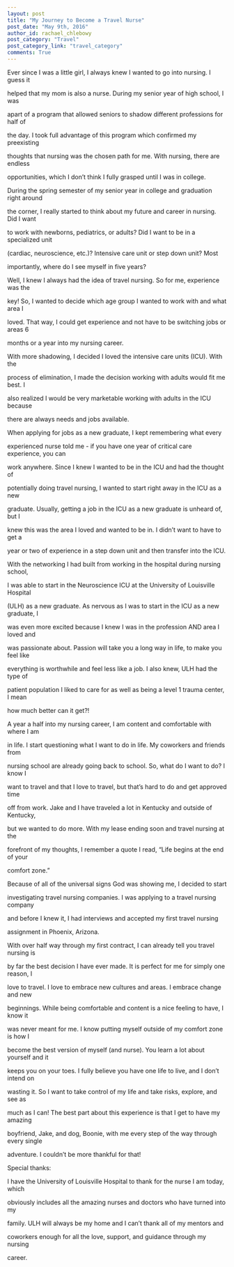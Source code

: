 ```yaml
---
layout: post
title: "My Journey to Become a Travel Nurse"
post_date: "May 9th, 2016"
author_id: rachael_chlebowy
post_category: "Travel"
post_category_link: "travel_category"
comments: True
---
```


<p>
Ever since I was a little girl, I always knew I wanted to go into nursing. I guess it

helped that my mom is also a nurse. During my senior year of high school, I was

apart of a program that allowed seniors to shadow different professions for half of

the day. I took full advantage of this program which confirmed my preexisting

thoughts that nursing was the chosen path for me. With nursing, there are endless

opportunities, which I don’t think I fully grasped until I was in college.<!--endpreview-->
</p>

<p>
During the spring semester of my senior year in college and graduation right around

the corner, I really started to think about my future and career in nursing. Did I want

to work with newborns, pediatrics, or adults? Did I want to be in a specialized unit

(cardiac, neuroscience, etc.)? Intensive care unit or step down unit? Most

importantly, where do I see myself in five years?
</p>

<p>

Well, I knew I always had the idea of travel nursing. So for me, experience was the

key! So, I wanted to decide which age group I wanted to work with and what area I

loved. That way, I could get experience and not have to be switching jobs or areas 6

months or a year into my nursing career.
</p>

<p>

With more shadowing, I decided I loved the intensive care units (ICU). With the

process of elimination, I made the decision working with adults would fit me best. I

also realized I would be very marketable working with adults in the ICU because

there are always needs and jobs available.
</p>

<p>

When applying for jobs as a new graduate, I kept remembering what every

experienced nurse told me - if you have one year of critical care experience, you can

work anywhere. Since I knew I wanted to be in the ICU and had the thought of

potentially doing travel nursing, I wanted to start right away in the ICU as a new

graduate. Usually, getting a job in the ICU as a new graduate is unheard of, but I

knew this was the area I loved and wanted to be in. I didn’t want to have to get a

year or two of experience in a step down unit and then transfer into the ICU.
</p>

<p>

With the networking I had built from working in the hospital during nursing school,

I was able to start in the Neuroscience ICU at the University of Louisville Hospital

(ULH) as a new graduate. As nervous as I was to start in the ICU as a new graduate, I

was even more excited because I knew I was in the profession AND area I loved and

was passionate about. Passion will take you a long way in life, to make you feel like

everything is worthwhile and feel less like a job. I also knew, ULH had the type of

patient population I liked to care for as well as being a level 1 trauma center, I mean

how much better can it get?!
</p>

<p>

A year a half into my nursing career, I am content and comfortable with where I am

in life. I start questioning what I want to do in life. My coworkers and friends from

nursing school are already going back to school. So, what do I want to do? I know I

want to travel and that I love to travel, but that’s hard to do and get approved time

off from work. Jake and I have traveled a lot in Kentucky and outside of Kentucky,

but we wanted to do more. With my lease ending soon and travel nursing at the

forefront of my thoughts, I remember a quote I read, “Life begins at the end of your

comfort zone.”
</p>

<p>

Because of all of the universal signs God was showing me, I decided to start

investigating travel nursing companies. I was applying to a travel nursing company

and before I knew it, I had interviews and accepted my first travel nursing

assignment in Phoenix, Arizona.
</p>

<p>

With over half way through my first contract, I can already tell you travel nursing is

by far the best decision I have ever made. It is perfect for me for simply one reason, I

love to travel. I love to embrace new cultures and areas. I embrace change and new

beginnings. While being comfortable and content is a nice feeling to have, I know it

was never meant for me. I know putting myself outside of my comfort zone is how I

become the best version of myself (and nurse). You learn a lot about yourself and it

keeps you on your toes. I fully believe you have one life to live, and I don’t intend on

wasting it. So I want to take control of my life and take risks, explore, and see as

much as I can! The best part about this experience is that I get to have my amazing

boyfriend, Jake, and dog, Boonie, with me every step of the way through every single

adventure. I couldn’t be more thankful for that!
</p>

<p>

Special thanks:

I have the University of Louisville Hospital to thank for the nurse I am today, which

obviously includes all the amazing nurses and doctors who have turned into my

family. ULH will always be my home and I can’t thank all of my mentors and

coworkers enough for all the love, support, and guidance through my nursing

career.

</p>

